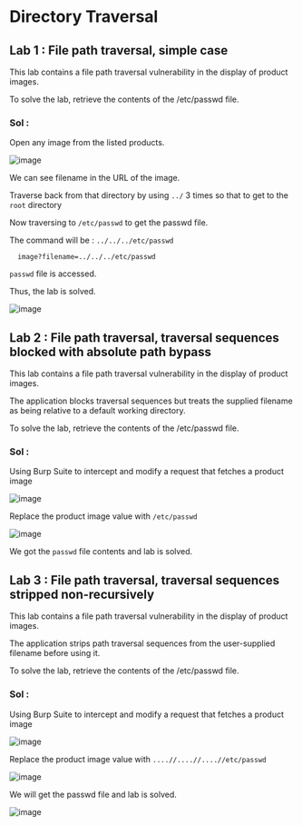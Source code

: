 # Directory Traversal

## Lab 1 : File path traversal, simple case

This lab contains a file path traversal vulnerability in the display of product images.

To solve the lab, retrieve the contents of the /etc/passwd file.

### Sol :

Open any image from the listed products.

![image](https://github.com/tousif13/Port_Swigger_Labs/assets/33444140/a11f4a23-7604-4bc7-8c55-465e8fc5b8e5)

We can see filename in the URL of the image.

Traverse back from that directory by using `../` 3 times so that to get to the `root` directory

Now traversing to `/etc/passwd` to get the passwd file.

The command will be : `../../../etc/passwd`

      image?filename=../../../etc/passwd
      
`passwd` file is accessed.

Thus, the lab is solved.

![image](https://github.com/tousif13/Port_Swigger_Labs/assets/33444140/ba64c863-0067-4198-a363-2c5412b9b0f9)

## Lab 2 : File path traversal, traversal sequences blocked with absolute path bypass

This lab contains a file path traversal vulnerability in the display of product images.

The application blocks traversal sequences but treats the supplied filename as being relative to a default working directory.

To solve the lab, retrieve the contents of the /etc/passwd file.

### Sol :

Using Burp Suite to intercept and modify a request that fetches a product image

![image](https://github.com/tousif13/Port_Swigger_Labs/assets/33444140/1af17322-d279-4282-b375-648d0c166e09)

Replace the product image value with `/etc/passwd`

![image](https://github.com/tousif13/Port_Swigger_Labs/assets/33444140/05e2a5ec-ea14-4e0e-970c-5fc8452b3303)

We got the `passwd` file contents and lab is solved.

## Lab 3 : File path traversal, traversal sequences stripped non-recursively

This lab contains a file path traversal vulnerability in the display of product images.

The application strips path traversal sequences from the user-supplied filename before using it.

To solve the lab, retrieve the contents of the /etc/passwd file.

### Sol :

Using Burp Suite to intercept and modify a request that fetches a product image

![image](https://github.com/tousif13/Port_Swigger_Labs/assets/33444140/44bc4ec7-b32d-47b3-9fdb-450078b7218d)

Replace the product image value with `....//....//....//etc/passwd`

![image](https://github.com/tousif13/Port_Swigger_Labs/assets/33444140/6686f90b-43d8-4e85-a98d-4991d65c394e)

We will get the passwd file and lab is solved.

![image](https://github.com/tousif13/Port_Swigger_Labs/assets/33444140/d86721cd-bbd9-4007-8ef5-5d129f9fb3f1)
